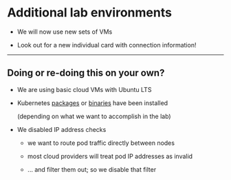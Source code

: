 # Additional lab environments

- We will now use new sets of VMs

- Look out for a new individual card with connection information!

---

## Doing or re-doing this on your own?

- We are using basic cloud VMs with Ubuntu LTS

- Kubernetes [packages] or [binaries] have been installed

  (depending on what we want to accomplish in the lab)

- We disabled IP address checks

  - we want to route pod traffic directly between nodes

  - most cloud providers will treat pod IP addresses as invalid

  - ... and filter them out; so we disable that filter

[packages]: https://kubernetes.io/docs/setup/independent/install-kubeadm/#installing-kubeadm-kubelet-and-kubectl

[binaries]: https://kubernetes.io/docs/setup/release/notes/#server-binaries
